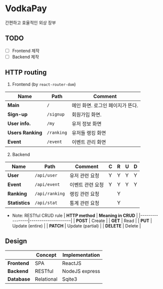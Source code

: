 # VodkaPay

간편하고 효율적인 외상 장부

## TODO

- [ ] Frontend 제작
- [ ] Backend 제작

## HTTP routing

1. Frontend (by `react-router-dom`)

| **Name**          | **Path**   | **Comment**                      |
| ----------------- | ---------- | -------------------------------- |
| **Main**          | `/`        | 메인 화면. 로그인 페이지가 뜬다. |
| **Sign-up**       | `/signup`  | 회원가입 화면.                   |
| **User info.**    | `/my`      | 유저 정보 화면                   |
| **Users Ranking** | `/ranking` | 유저들 랭킹 화면                 |
| **Event**         | `/event`   | 이벤트 관리 화면                 |

2. Backend

| **Name**       | **Path**       | **Comment**      | **C** | **R** | **U** | **D** |
| -------------- | -------------- | ---------------- | ----- | ----- | ----- | ----- |
| **User**       | `/api/user`    | 유저 관련 요청   | Y     | Y     | Y     | Y     |
| **Event**      | `/api/event`   | 이벤트 관련 요청 | Y     | Y     | Y     | Y     |
| **Ranking**    | `/api/ranking` | 랭킹 관련 요청   |       | Y     |       |       |
| **Statistics** | `/api/stat`    | 통계 관련 요청   |       | Y     |       |       |

- Note: RESTful CRUD rule
  | **HTTP method** | **Meaning in CRUD** |
  |-----------------|---------------------|
  | **POST** | Create |
  | **GET** | Read |
  | **PUT** | Update (entire) |
  | **PATCH** | Update (partial) |
  | **DELETE** | Delete |

## Design

|              | **Concept** | **Implementation** |
| ------------ | ----------- | ------------------ |
| **Frontend** | SPA         | ReactJS            |
| **Backend**  | RESTful     | NodeJS express     |
| **Database** | Relational  | Sqite3             |
